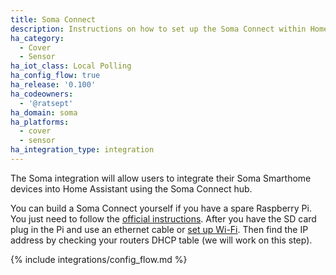 ```yaml
---
title: Soma Connect
description: Instructions on how to set up the Soma Connect within Home Assistant.
ha_category:
  - Cover
  - Sensor
ha_iot_class: Local Polling
ha_config_flow: true
ha_release: '0.100'
ha_codeowners:
  - '@ratsept'
ha_domain: soma
ha_platforms:
  - cover
  - sensor
ha_integration_type: integration
---
```


The Soma integration will allow users to integrate their Soma Smarthome devices into Home Assistant using the Soma Connect hub.

You can build a Soma Connect yourself if you have a spare Raspberry Pi. You just need to follow the [ official instructions](https://support.somasmarthome.com/hc/en-us/articles/360035521234-Install-SOMA-Connect-software). After you have the SD card plug in the Pi and use an ethernet cable or [set up Wi-Fi](https://support.somasmarthome.com/hc/en-us/articles/360026210333). Then find the IP address by checking your routers DHCP table (we will work on this step).

{% include integrations/config_flow.md %}
